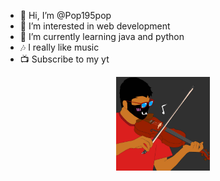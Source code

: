 - 👋 Hi, I’m @Pop195pop
- 👀 I’m interested in web development
- 🌱 I’m currently learning java and python
- 🎶 I really like music 
- 📺 Subscribe to my yt

<p align="center">
	<a href = "https://www.youtube.com/channel/UC_U1wTxiXRR5ZD2RZkmp6FA?sub_confirmation=1">
		<img height="150em" src="WhatsApp Image 2021-12-17 at 10.39.23 AM.jpeg" centre/>
	<a/>
</p>
